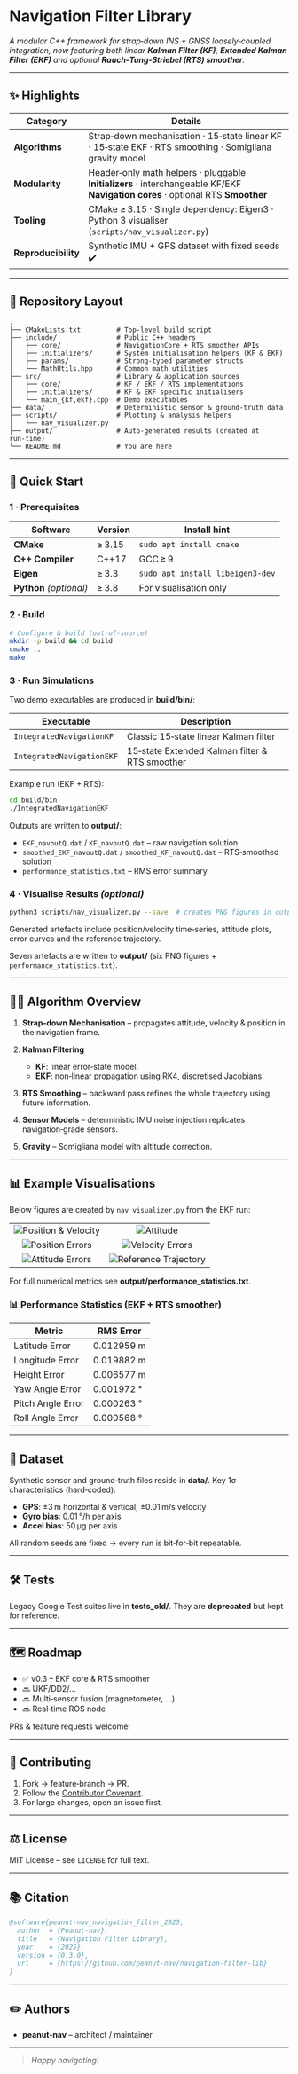 # Navigation Filter Library

*A modular C++ framework for strap‑down INS + GNSS loosely‑coupled integration, now featuring both linear **Kalman Filter (KF)**, **Extended Kalman Filter (EKF)** and optional **Rauch‑Tung‑Striebel (RTS) smoother**.*

---

## ✨ Highlights

| Category            | Details                                                                                                                         |
| ------------------- | ------------------------------------------------------------------------------------------------------------------------------- |
| **Algorithms**      | Strap‑down mechanisation · 15‑state linear KF · 15‑state EKF · RTS smoothing · Somigliana gravity model                         |
| **Modularity**      | Header‑only math helpers · pluggable **Initializers** · interchangeable KF/EKF **Navigation cores** · optional RTS **Smoother** |
| **Tooling**         | CMake ≥ 3.15 · Single dependency: Eigen3 · Python 3 visualiser (`scripts/nav_visualizer.py`)                                    |
| **Reproducibility** | Synthetic IMU + GPS dataset with fixed seeds ✔️                                                                                 |

---

## 📂 Repository Layout

```text
.
├── CMakeLists.txt         # Top‑level build script
├── include/               # Public C++ headers
│   ├── core/              # NavigationCore + RTS smoother APIs
│   ├── initializers/      # System initialisation helpers (KF & EKF)
│   ├── params/            # Strong‑typed parameter structs
│   └── MathUtils.hpp      # Common math utilities
├── src/                   # Library & application sources
│   ├── core/              # KF / EKF / RTS implementations
│   ├── initializers/      # KF & EKF specific initialisers
│   └── main_{kf,ekf}.cpp  # Demo executables
├── data/                  # Deterministic sensor & ground‑truth data
├── scripts/               # Plotting & analysis helpers
│   └── nav_visualizer.py
├── output/                # Auto‑generated results (created at run‑time)
└── README.md              # You are here
```

---

## 🚀 Quick Start

### 1 · Prerequisites

| Software                | Version | Install hint                       |
| ----------------------- | ------- | ---------------------------------- |
| **CMake**               | ≥ 3.15  | `sudo apt install cmake`           |
| **C++ Compiler**        | C++17   | GCC ≥ 9
| **Eigen**               | ≥ 3.3   | `sudo apt install libeigen3-dev`   |
| **Python** *(optional)* | ≥ 3.8   | For visualisation only             |

### 2 · Build

```bash
# Configure & build (out‑of‑source)
mkdir -p build && cd build
cmake ..
make
```

### 3 · Run Simulations

Two demo executables are produced in **build/bin/**:

| Executable                | Description                                    |
| ------------------------- | ---------------------------------------------- |
| `IntegratedNavigationKF`  | Classic 15‑state linear Kalman filter          |
| `IntegratedNavigationEKF` | 15‑state Extended Kalman filter & RTS smoother |

Example run (EKF + RTS):

```bash
cd build/bin
./IntegratedNavigationEKF
```

Outputs are written to **output/**:

* `EKF_navoutQ.dat` / `KF_navoutQ.dat` – raw navigation solution
* `smoothed_EKF_navoutQ.dat` / `smoothed_KF_navoutQ.dat` – RTS‑smoothed solution
* `performance_statistics.txt` – RMS error summary

### 4 · Visualise Results *(optional)*

```bash
python3 scripts/nav_visualizer.py --save  # creates PNG figures in output/
```

Generated artefacts include position/velocity time‑series, attitude plots, error curves and the reference trajectory.

Seven artefacts are written to **output/** (six PNG figures + `performance_statistics.txt`).

---

## 🧑‍🔬 Algorithm Overview

1. **Strap‑down Mechanisation** – propagates attitude, velocity & position in the navigation frame.
2. **Kalman Filtering**

   * **KF**: linear error‑state model.
   * **EKF**: non‑linear propagation using RK4, discretised Jacobians.
3. **RTS Smoothing** – backward pass refines the whole trajectory using future information.
4. **Sensor Models** – deterministic IMU noise injection replicates navigation‑grade sensors.
5. **Gravity** – Somigliana model with altitude correction.

---

## 📊 Example Visualisations

Below figures are created by `nav_visualizer.py` from the EKF run:

|                                                              |                                                          |
| :----------------------------------------------------------: | :------------------------------------------------------: |
| ![Position & Velocity](output/position_velocity_results.png) |        ![Attitude](output/attitude_estimation.png)       |
|        ![Position Errors](output/position_errors.png)        |      ![Velocity Errors](output/velocity_errors.png)      |
|        ![Attitude Errors](output/attitude_errors.png)        | ![Reference Trajectory](output/reference_trajectory.png) |

For full numerical metrics see **output/performance\_statistics.txt**.

### 📊 Performance Statistics (EKF + RTS smoother)

| Metric                  | RMS Error     |
|-------------------------|---------------|
| Latitude Error          | 0.012959 m    |
| Longitude Error         | 0.019882 m    |
| Height Error            | 0.006577 m    |
| Yaw Angle Error         | 0.001972 °    |
| Pitch Angle Error       | 0.000263 °    |
| Roll Angle Error        | 0.000568 °    |

---

## 📁 Dataset

Synthetic sensor and ground‑truth files reside in **data/**. Key 1σ characteristics (hard‑coded):

* **GPS**: ±3 m horizontal & vertical, ±0.01 m/s velocity
* **Gyro bias**: 0.01 °/h per axis
* **Accel bias**: 50 µg per axis

All random seeds are fixed → every run is bit‑for‑bit repeatable.

---

## 🛠️ Tests

Legacy Google Test suites live in **tests\_old/**. They are **deprecated** but kept for reference.

---

## 🗺️ Roadmap

* ✅ v0.3 – EKF core & RTS smoother
* 🔜 UKF/DD2/...
* 🔜 Multi‑sensor fusion (magnetometer, …)
* 🔜 Real‑time ROS node

PRs & feature requests welcome!

---

## 🤝 Contributing

1. Fork → feature‑branch → PR.
2. Follow the [Contributor Covenant](https://www.contributor-covenant.org/).
3. For large changes, open an issue first.

---

## ⚖️ License

MIT License – see `LICENSE` for full text.

---

## 📚 Citation

```bibtex
@software{peanut-nav_navigation_filter_2025,
  author  = {Peanut‑nav},
  title   = {Navigation Filter Library},
  year    = {2025},
  version = {0.3.0},
  url     = {https://github.com/peanut-nav/navigation-filter-lib}
}
```

---

## ✏️ Authors

* **peanut‑nav** – architect / maintainer

---

> *Happy navigating!*
